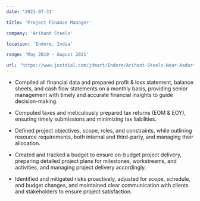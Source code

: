 ```yaml
---
date: '2021-07-31'

title: 'Project Finance Manager'

company: 'Arihant Steels'

location: 'Indore, India'

range: 'May 2019 - August 2021'

url: 'https://www.justdial.com/jdmart/Indore/Arihant-Steels-Near-Aadarsh-Shishuvihar-School-Bicholi-Hapsi-Road-Bhicholi-Mardana/0731P731STDG000558_BZDET/catalogue'
---
```


- Compiled all financial data and prepared profit &amp; loss statement, balance sheets, and cash flow statements on a monthly basis, providing senior management with timely and accurate financial insights to guide decision-making.

- Computed taxes and meticulously prepared tax returns (EOM &amp; EOY), ensuring timely submissions and minimizing tax liabilities.

- Defined project objectives, scope, roles, and constraints, while outlining resource requirements, both internal and third-party, and managing their allocation.

- Created and tracked a budget to ensure on-budget project delivery, preparing detailed project plans for milestones, workstreams, and activities, and managing project delivery accordingly.

- Identified and mitigated risks proactively, adjusted for scope, schedule, and budget changes, and maintained clear communication with clients and stakeholders to ensure project satisfaction.
